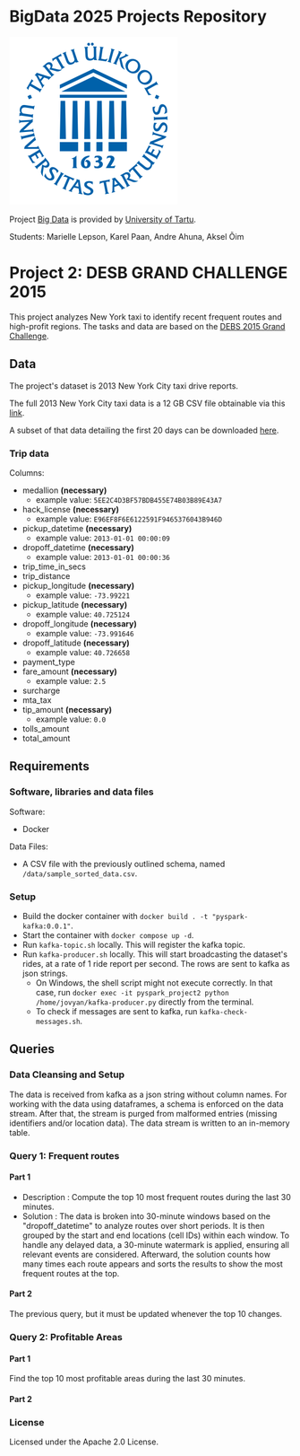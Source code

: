 # BigData 2025 Projects Repository
![TartuLogo](../static/logo_ut_0.png)

Project [Big Data](https://courses.cs.ut.ee/2025/bdm/spring/Main/HomePage) is provided by [University of Tartu](https://courses.cs.ut.ee/).

Students: Marielle Lepson, Karel Paan, Andre Ahuna, Aksel Õim

# Project 2: DESB GRAND CHALLENGE 2015
This project analyzes New York taxi to identify recent frequent routes and high-profit regions. The tasks and data are based on the [DEBS 2015 Grand Challenge](https://debs.org/grand-challenges/2015/).

## Data
The project's dataset is 2013 New York City taxi drive reports.

The full 2013 New York City taxi data is a 12 GB CSV file obtainable via this [link](https://drive.google.com/file/d/0B4zFfvIVhcMzcWV5SEQtSUdtMWc/view?usp=sharing).

A subset of that data detailing the first 20 days can be downloaded [here](https://drive.google.com/file/d/0B0TBL8JNn3JgTGNJTEJaQmFMbk0/view?usp=sharing).

### Trip data 
Columns:
- medallion **(necessary)**
  - example value: `5EE2C4D3BF57BDB455E74B03B89E43A7`
- hack_license **(necessary)**
  - example value: `E96EF8F6E6122591F9465376043B946D`
- pickup_datetime **(necessary)**
  - example value: `2013-01-01 00:00:09`
- dropoff_datetime **(necessary)**
  - example value: `2013-01-01 00:00:36`
- trip_time_in_secs
- trip_distance
- pickup_longitude **(necessary)**
  - example value: `-73.99221`
- pickup_latitude  **(necessary)**
  - example value: `40.725124`
- dropoff_longitude **(necessary)**
  - example value: `-73.991646`
- dropoff_latitude **(necessary)**
  - example value: `40.726658`
- payment_type
- fare_amount **(necessary)**
    - example value: `2.5`
- surcharge
- mta_tax
- tip_amount **(necessary)**
    - example value: `0.0`
- tolls_amount
- total_amount

## Requirements

### Software, libraries and data files
Software:
- Docker

Data Files:  
- A CSV file with the previously outlined schema, named `/data/sample_sorted_data.csv`.

### Setup
- Build the docker container with `docker build . -t "pyspark-kafka:0.0.1"`.
- Start the container with `docker compose up -d`.
- Run `kafka-topic.sh` locally. This will register the kafka topic.
- Run `kafka-producer.sh` locally. This will start broadcasting the dataset's rides, at a rate of 1 ride report per second. The rows are sent to kafka as json strings.
    - On Windows, the shell script might not execute correctly. In that case, run `docker exec -it pyspark_project2 python /home/jovyan/kafka-producer.py` directly from the terminal.
    - To check if messages are sent to kafka, run `kafka-check-messages.sh`.

## Queries 

### Data Cleansing and Setup
The data is received from kafka as a json string without column names. For working with the data using dataframes, a schema is enforced on the data stream. After that, the stream is purged from malformed entries (missing identifiers and/or location data). The data stream is written to an in-memory table.

### Query 1: Frequent routes


#### Part 1 
  - Description : Compute the top 10 most frequent routes during the last 30 minutes.
  - Solution : The data is broken into 30-minute windows based on the "dropoff_datetime" to analyze routes over short periods. It is then grouped by the start and end locations (cell IDs) within each window. To handle any delayed data, a 30-minute watermark is applied, ensuring all relevant events are considered. Afterward, the solution counts how many times each route appears and sorts the results to show the most frequent routes at the top.

#### Part 2
The previous query, but it must be updated whenever the top 10 changes.

### Query 2: Profitable Areas

#### Part 1
Find the top 10 most profitable areas during the last 30 minutes.

#### Part 2


### License
Licensed under the Apache 2.0 License.

